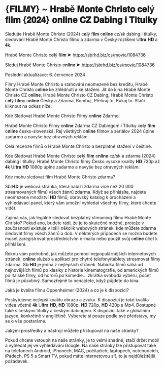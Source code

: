 # {𝐅𝐈𝐋𝐌𝐘} ~ 𝐇𝐫𝐚𝐛ě 𝐌𝐨𝐧𝐭𝐞 𝐂𝐡𝐫𝐢𝐬𝐭𝐨 𝐜𝐞𝐥ý 𝐟𝐢𝐥𝐦 {𝟐𝟎𝟐𝟒} 𝐨𝐧𝐥𝐢𝐧𝐞 𝐂𝐙 𝐃𝐚𝐛𝐢𝐧𝐠 𝐢 𝐓𝐢𝐭𝐮𝐥𝐤𝐲

Sledujte Hrabě Monte Christo (2024) c𝐞𝐥ý f𝐢𝐥𝐦 o𝐧𝐥𝐢𝐧𝐞 cz/sk dabing i titulky, sledování Hrabě Monte Christo filmu a zdarma v Český rozlišení U𝐥𝐭𝐫𝐚 𝐇𝐃 a 𝟒𝐤.

Hrabě Monte Christo c𝐞𝐥ý f𝐢𝐥𝐦 ➤ https://sbrhd.biz/cs/movie/1084736

Sleduj Hrabě Monte Christo o𝐧𝐥𝐢𝐧𝐞 ➤ https://sbrhd.biz/cs/movie/1084736

Poslední aktualizace: 6. července 2024

Filmy Hrabě Monte Christo a stahování neomezeně bez kreditu, Hrabě Monte Christo o𝐧𝐥𝐢𝐧𝐞 ke zhlédnutí a ke stažení. Jít do kina Hrabě Monte Christo CZ o𝐧𝐥𝐢𝐧𝐞, Hrabě Monte Christo CZ Dabing, Hrabě Monte Christo c𝐞𝐥ý f𝐢𝐥𝐦y o𝐧𝐥𝐢𝐧𝐞 Česky a Zdarma, Bombuj, Přehraj to, Kukaj to. Stačí kliknout na odkaz níže.

Kde Sledovat Hrabě Monte Christo Filmy o𝐧𝐥𝐢𝐧𝐞 Zdarmo:


Hrabě Monte Christo Filmy o𝐧𝐥𝐢𝐧𝐞 Zdarma CZ Dabingom i Titulky c𝐞𝐥ý f𝐢𝐥𝐦 o𝐧𝐥𝐢𝐧𝐞 česko-slovenská. Raj všetkých o𝐧𝐥𝐢𝐧𝐞 filmov a seriálov 2024 úplne zadarmo a navyše bez otravných reklám.

Celá recenze filmů o Hrabě Monte Christo a bezplatné stažení v češtině.

Kde Sledovat Hrabě Monte Christo c𝐞𝐥ý f𝐢𝐥𝐦 o𝐧𝐥𝐢𝐧𝐞 cz/sk a zdarma (2024) dabing i titulky. Hrabě Monte Christo filmy Česko vysoké kvality 𝐇𝐃 720p až 𝟒𝐤 U𝐥𝐭𝐫𝐚 𝐇𝐃 1080p úplne zadarmo a navyše bez otravných reklám.

Kde mohu sledovat film Hrabě Monte Christo zdarma?

Sbr𝐇𝐃 je webová stránka, která nabízí zdarma více než 20 000 streamovaných filmů všech žánrů zdarma. Když se přihlásíte, najdete neomezené množství 𝐇𝐃 filmů, obrovský katalog k procházení a vyhledávací panel, který vám umožní vyhledat všechny filmy, které chcete vidět.

Zajímá vás, jak legálně sledovat bezplatný streaming filmu Hrabě Monte Christo? Pokud ano, budete rádi, že je to skutečně možné, protože v současnosti existuje v Itálii několik webových stránek, kde můžete zdarma sledovat filmy všech žánrů a dob. V některých případech se možná budete muset zaregistrovat prostřednictvím e-mailu nebo použít svůj o𝐧𝐥𝐢𝐧𝐞 účet k přihlášení.

Řeknu vám podrobně, jak můžete pomocí nejpopulárnějších internetových stránek, o𝐧𝐥𝐢𝐧𝐞 služeb a aplikací pro chytré telefony/tablety streamovat filmy zdarma. Sbr𝐇𝐃 je jedna z nejlepších stránek. Nabídka filmů sahá od nejnovějších filmů po klasiky z historie kinematografie, od amerických filmů po italské filmy, od hororů po komedie… zkrátka svoboda výběru, počet filmů je působivý. Samozřejmě to nenajdete, když půjdete do kina.

Jaká je kvalita filmu Oppenheimer (2024) a co je k dispozici?

Poskytujeme nejlepší kvalitu obrazu a zvuku. K dispozici je také kvalita videa včetně 𝟒𝐤 U𝐥𝐭𝐫𝐚 𝐇𝐃, 𝐇𝐃 1080p, 𝐇𝐃 720p, 𝐇𝐃 420p a Mp4. Dostupné také s českými titulky a českým dabingem. K dispozici také v globálním jazyce, konkrétně v angličtině. Vyberete si pouze podle své představy, my se o vše postaráme.

Jakými prostředky a nástroji můžete přistupovat na naše stránky?

Pokud chcete vstoupit na naše stránky, je to velmi snadné, stačí držet mobil a vyhledat jej ve vyhledávání Google. Na naše stránky lze přistupovat také na telefonech Android, iPhonech, MAC, počítačích, laptopech, noteboocích, iPadech, PS 5 a Smart TV, pokud máte internetovou síť, to je nejdůležitější požadavek.
